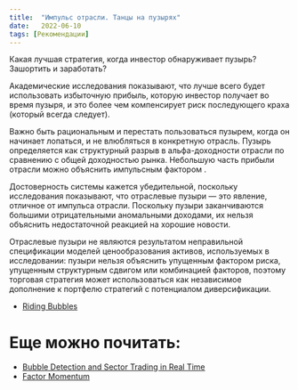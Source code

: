 ```yaml
---
title:  "Импульс отрасли. Танцы на пузырях"
date:   2022-06-10
tags: [Рекомендации]
---
```



 Какая лучшая стратегия, когда инвестор обнаруживает пузырь? Зашортить и заработать? 


Академические исследования показывают, что лучше всего будет использовать избыточную прибыль, которую инвестор получает во время пузыря, и это более чем компенсирует риск последующего краха (который всегда следует).

Важно быть рациональным и перестать пользоваться пузырем, когда он начинает лопаться, и не влюбляться в конкретную отрасль. Пузырь определяется как структурный разрыв в альфа-доходности отрасли по сравнению с общей доходностью рынка. Небольшую часть прибыли отрасли можно объяснить импульсным фактором . 

Достоверность системы кажется убедительной, поскольку исследования показывают, что отраслевые пузыри — это явление, отличное от импульса отрасли. Поскольку пузыри заканчиваются большими отрицательными аномальными доходами, их нельзя объяснить недостаточной реакцией на хорошие новости.

Отраслевые пузыри не являются результатом неправильной спецификации моделей ценообразования активов, используемых в исследовании: пузыри нельзя объяснить упущенным фактором риска, упущенным структурным сдвигом или комбинацией факторов,
поэтому торговая стратегия может использоваться как независимое дополнение к портфелю стратегий с потенциалом диверсификации.



* <a href="https://papers.ssrn.com/sol3/papers.cfm?abstract_id=1071670">Riding Bubbles</a>


# Еще можно почитать:

* <a href="https://papers.ssrn.com/sol3/papers.cfm?abstract_id=2827051">Bubble Detection and Sector Trading in Real Time</a>
* <a href="https://papers.ssrn.com/sol3/papers.cfm?abstract_id=3116974">Factor Momentum</a>
